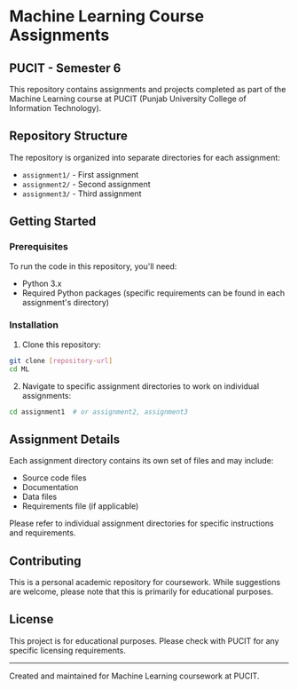 # Machine Learning Course Assignments
## PUCIT - Semester 6

This repository contains assignments and projects completed as part of the Machine Learning course at PUCIT (Punjab University College of Information Technology).

## Repository Structure

The repository is organized into separate directories for each assignment:

- `assignment1/` - First assignment
- `assignment2/` - Second assignment
- `assignment3/` - Third assignment

## Getting Started

### Prerequisites

To run the code in this repository, you'll need:
- Python 3.x
- Required Python packages (specific requirements can be found in each assignment's directory)

### Installation

1. Clone this repository:
```bash
git clone [repository-url]
cd ML
```

2. Navigate to specific assignment directories to work on individual assignments:
```bash
cd assignment1  # or assignment2, assignment3
```

## Assignment Details

Each assignment directory contains its own set of files and may include:
- Source code files
- Documentation
- Data files
- Requirements file (if applicable)

Please refer to individual assignment directories for specific instructions and requirements.

## Contributing

This is a personal academic repository for coursework. While suggestions are welcome, please note that this is primarily for educational purposes.

## License

This project is for educational purposes. Please check with PUCIT for any specific licensing requirements.

---
Created and maintained for Machine Learning coursework at PUCIT. 